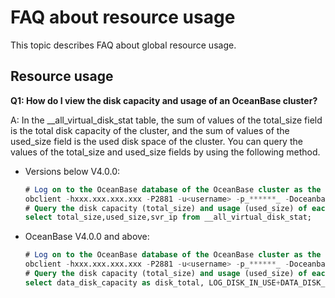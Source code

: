 FAQ about resource usage 
=============================================

This topic describes FAQ about global resource usage. 

Resource usage 
-----------------------------------

**Q1: How do I view the disk capacity and usage of an OceanBase cluster?** 

A: In the __all_virtual_disk_stat table, the sum of values of the total_size field is the total disk capacity of the cluster, and the sum of values of the used_size field is the used disk space of the cluster. You can query the values of the total_size and used_size fields by using the following method. 

* Versions below V4.0.0:

    ```SQL
    # Log on to the OceanBase database of the OceanBase cluster as the root@sys user.
    obclient -hxxx.xxx.xxx.xxx -P2881 -u<username> -p_******_ -Doceanbase -A
    # Query the disk capacity (total_size) and usage (used_size) of each OBServer in the OceanBase cluster.
    select total_size,used_size,svr_ip from __all_virtual_disk_stat;
    ```

* OceanBase V4.0.0 and above:

    ```SQL
    # Log on to the OceanBase database of the OceanBase cluster as the root@sys user.
    obclient -hxxx.xxx.xxx.xxx -P2881 -u<username> -p_******_ -Doceanbase -A
    # Query the disk capacity (total_size) and usage (used_size) of each OBServer in the OceanBase cluster.
    select data_disk_capacity as disk_total, LOG_DISK_IN_USE+DATA_DISK_IN_USE as used_size, svr_ip from GV$OB_SERVERS;
    ```

